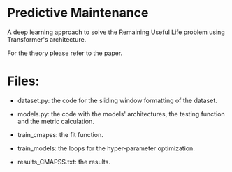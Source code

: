 # Predictive Maintenance
A deep learning approach to solve the Remaining Useful Life problem using Transformer's architecture.

For the theory please refer to the paper.

# Files:
- dataset.py: the code for the sliding window formatting of the dataset.

- models.py: the code with the models' architectures, the testing function and the metric calculation.

- train_cmapss: the fit function.

- train_models: the loops for the hyper-parameter optimization.

- results_CMAPSS.txt: the results.


